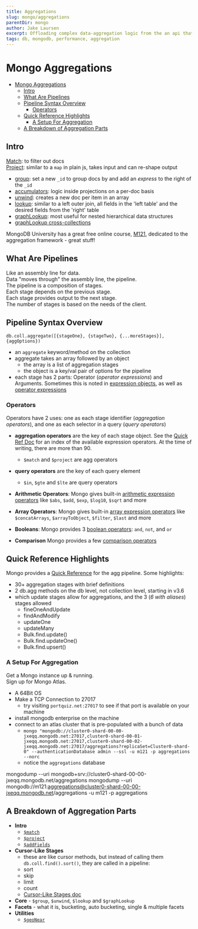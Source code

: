 ```yaml
---
title: Aggregations
slug: mongo/aggregations
parentDir: mongo
author: Jake Laursen
excerpt: Offloading complex data-aggregation logic from the an api that consumes mongo directly to the db with tools like matching, projecting, grouping, unwinding arrays, looping up content between collections, facets, and more
tags: db, mongodb, performance, aggregation
---
```


# Mongo Aggregations

- [Mongo Aggregations](#mongo-aggregations)
  - [Intro](#intro)
  - [What Are Pipelines](#what-are-pipelines)
  - [Pipeline Syntax Overview](#pipeline-syntax-overview)
    - [Operators](#operators)
  - [Quick Reference Highlights](#quick-reference-highlights)
    - [A Setup For Aggregation](#a-setup-for-aggregation)
  - [A Breakdown of Aggregation Parts](#a-breakdown-of-aggregation-parts)

## Intro

[Match](/mongo/aggregations/match): to filter out docs  
[Project](/mongo/aggregations/project): similar to a `map` in plain js, takes input and can re-shape output

- [group](/mongo/aggregations/group): set a new `_id` to group docs by and add an _express_ to the right of the `_id`
- [accumulators](/mongo/aggregations/acc-with-project): logic inside projections on a per-doc basis
- [unwind](/mongo/aggregations/unwind): creates a new doc per item in an array
- [lookup](/mongo/aggregations/lookup): similar to a left outer join, all fields in the 'left table' and the desired fields from the 'right' table
- [graphLookup](/mongo/aggregations/graph-lookup): most useful for nested hierarchical data structures
- [graphLookup cross-collections](/mongo/aggregations/graph-lookup-cross-coll)

MongoDB University has a great free online course, [M121](https://university.mongodb.com/courses/M121/about), dedicated to the aggregation framework - great stuff!

## What Are Pipelines

Like an assembly line for data.  
Data "moves through" the assembly line, the pipeline.  
The pipeline is a composition of stages.  
Each stage depends on the previous stage.  
Each stage provides output to the next stage.  
The number of stages is based on the needs of the client.

## Pipeline Syntax Overview

`db.coll.aggregate([{stageOne}, {stageTwo}, {...moreStages}], {aggOptions})`

- an `aggregate` keyword/method on the collection
- aggregate takes an array followed by an object
  - the array is a list of aggregation stages
  - the object is a key/val pair of options for the pipeline
- each stage has 2 parts: Operator (_operator expressions_) and Arguments. Sometimes this is noted in [expression objects](https://docs.mongodb.com/manual/meta/aggregation-quick-reference/#expression-objects), as well as [operator expressions](https://docs.mongodb.com/manual/meta/aggregation-quick-reference/#operator-expressions)

### Operators

Operators have 2 uses: one as each stage identifier (_aggregation operators_), and one as each selector in a query (_query operators_)

- **aggregation operators** are the key of each stage object. See the [Quick Ref Doc](https://docs.mongodb.com/manual/meta/aggregation-quick-reference/#index-of-expression-operators) for an index of the available expression operators. At the time of writing, there are more than 90.
  - `$match` and `$project` are agg operators
- **query operators** are the key of each query element

  - `$in`, `$gte` and `$lte` are query operators

- **Arithmetic Operators**: Mongo gives built-in [arithmetic expression operators](https://docs.mongodb.com/manual/meta/aggregation-quick-reference/#arithmetic-expression-operators) like `$abs`, `$add`, `$exp`, `$log10`, `$sqrt` and more
- **Array Operators**: Mongo gives built-in [array expression operators](https://docs.mongodb.com/manual/meta/aggregation-quick-reference/#arithmetic-expression-operators) like `$concatArrays`, `$arrayToObject`, `$filter`, `$last` and more
- **Booleans**: Mongo provides 3 [boolean operators](https://docs.mongodb.com/manual/meta/aggregation-quick-reference/#arithmetic-expression-operators): `and`, `not`, and `or`
- **Comparison** Mongo provides a few [comparison operators](https://docs.mongodb.com/manual/meta/aggregation-quick-reference/#arithmetic-expression-operators)

## Quick Reference Highlights

Mongo provides a [Quick Reference](https://docs.mongodb.com/manual/meta/aggregation-quick-reference/) for the agg pipeline. Some highlights:

- 30+ aggregation stages with brief definitions
- 2 db.agg methods on the db level, not collection level, starting in v3.6
- which update stages allow for aggregations, and the 3 (_6 with aliases_) stages allowed
  - fineOneAndUpdate
  - findAndModify
  - updateOne
  - updateMany
  - Bulk.find.update()
  - Bulk.find.updateOne()
  - Bulk.find.upsert()

### A Setup For Aggregation

Get a Mongo instance up & running.  
Sign up for Mongo Atlas.

- A 64Bit OS
- Make a TCP Connection to 27017
  - try visiting `portquiz.net:27017` to see if that port is available on your machine
- install mongodb enterprise on the machine
- connect to an atlas cluster that is pre-populated with a bunch of data
  - `mongo "mongodb://cluster0-shard-00-00-jxeqq.mongodb.net:27017,cluster0-shard-00-01-jxeqq.mongodb.net:27017,cluster0-shard-00-02-jxeqq.mongodb.net:27017/aggregations?replicaSet=Cluster0-shard-0" --authenticationDatabase admin --ssl -u m121 -p aggregations --norc`
  - notice the `aggregations` database

mongodump --uri mongodb+srv://cluster0-shard-00-00-jxeqq.mongodb.net/aggregations
mongodump --uri mongodb://m121:aggregations@cluster0-shard-00-00-jxeqq.mongodb.net/aggregations
-u m121 -p aggregations

## A Breakdown of Aggregation Parts

- **Intro**
  - [`$match`](/mongo/aggregations/match)
  - [`$project`](/mongo/aggregations/project)
  - [`$addFields`](/mongo/aggregations/add-fields)
- **Cursor-Like Stages**
  - these are like cursor methods, but instead of calling them `db.coll.find().sort()`, they are called in a pipeline:
  - sort
  - skip
  - limit
  - count
  - [Cursor-Like Stages doc](/mongo/aggregations/cursor-like-stages)
- **Core** - `$group`, `$unwind`, `$lookup` and `$graphLookup`
- **Facets** - what it is, bucketing, auto bucketing, single & multiple facets
- **Utilities**
  - [`$geoNear`](/mongo/aggregations/geo-near)

